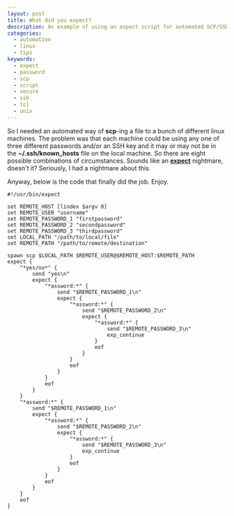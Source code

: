 ```yaml
---
layout: post
title: What did you expect?
description: An example of using an expect script for automated SCP/SSH password authentication.
categories:
  - automation
  - linux
  - tips
keywords:
  - expect
  - password
  - scp
  - script
  - secure
  - ssh
  - tcl
  - unix
---
```

So I needed an automated way of **scp**-ing a file to a bunch of different linux machines. The
problem was that each machine could be using any one of three different passwords and/or an SSH key
and it may or may not be in the **~/.ssh/known_hosts** file on the local machine. So there are eight
possible combinations of circumstances. Sounds like an **[expect](http://expect.nist.gov/)**
nightmare, doesn't it? Seriously, I had a nightmare about this.

<!--more-->

Anyway, below is the code that finally did the job. Enjoy.

    #!/usr/bin/expect

    set REMOTE_HOST [lindex $argv 0]
    set REMOTE_USER "username"
    set REMOTE_PASSWORD_1 "firstpassword"
    set REMOTE_PASSWORD_2 "secondpassword"
    set REMOTE_PASSWORD_3 "thirdpassword"
    set LOCAL_PATH "/path/to/local/file"
    set REMOTE_PATH "/path/to/remote/destination"

    spawn scp $LOCAL_PATH $REMOTE_USER@$REMOTE_HOST:$REMOTE_PATH
    expect {
        "*yes/no*" {
            send "yes\n"
            expect {
                "*assword:*" {
                    send "$REMOTE_PASSWORD_1\n"
                    expect {
                        "*assword:*" {
                            send "$REMOTE_PASSWORD_2\n"
                            expect {
                                "*assword:*" {
                                    send "$REMOTE_PASSWORD_3\n"
                                    exp_continue
                                }
                                eof
                            }
                        }
                        eof
                    }
                }
                eof
            }
        }
        "*assword:*" {
            send "$REMOTE_PASSWORD_1\n"
            expect {
                "*assword:*" {
                    send "$REMOTE_PASSWORD_2\n"
                    expect {
                        "*assword:*" {
                            send "$REMOTE_PASSWORD_3\n"
                            exp_continue
                        }
                        eof
                    }
                }
                eof
            }
        }
        eof
    }

